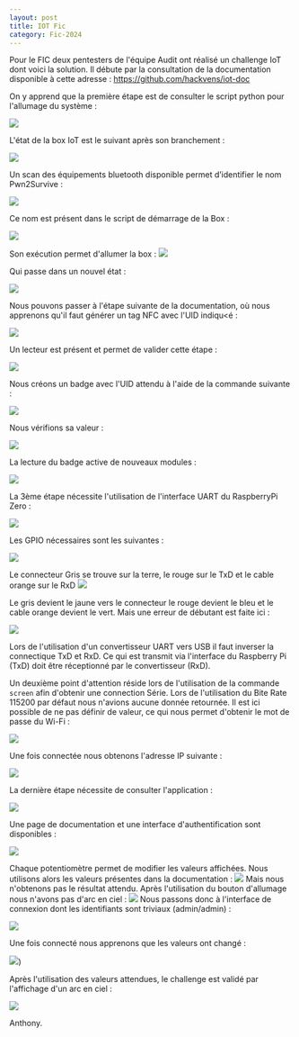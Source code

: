 ```yaml
---
layout: post
title: IOT Fic
category: Fic-2024
---
```


Pour le FIC deux pentesters de l'équipe Audit ont réalisé un challenge IoT dont voici la solution.
Il débute par la consultation de la documentation disponible à cette adresse : https://github.com/hackvens/iot-doc

On y apprend que la première étape est de consulter le script python pour l'allumage du système :

![](/assets/img/fic2024/iotfic/Challenge-IoT-FIC-2024_image_1_20240415062411.png)

L'état de la box IoT est le suivant après son branchement :

![](/assets/img/fic2024/iotfic/Challenge-IoT-FIC-2024_image_2_20240415062411.png)

Un scan des équipements bluetooth disponible permet d’identifier le nom Pwn2Survive :

![](/assets/img/fic2024/iotfic/Challenge-IoT-FIC-2024_image_3_20240415062411.png)

Ce nom est présent dans le script de démarrage de la Box :

![](/assets/img/fic2024/iotfic/Challenge-IoT-FIC-2024_image_4_20240415062143.png)

Son exécution permet d'allumer la box :
![](/assets/img/fic2024/iotfic/Challenge-IoT-FIC-2024_image_4_20240415062411.png)

Qui passe dans un nouvel état :

![](/assets/img/fic2024/iotfic/Challenge-IoT-FIC-2024_image_5_20240415062411.png)

Nous pouvons passer à l'étape suivante de la documentation, où nous apprenons qu'il faut générer un tag NFC avec l'UID indiqu<é :

![](/assets/img/fic2024/iotfic/Challenge-IoT-FIC-2024_image_6_20240415062411.png)

Un lecteur est présent et permet de valider cette étape :

![](/assets/img/fic2024/iotfic/Challenge-IoT-FIC-2024_image_7_20240415062411.png)

Nous créons un badge avec l'UID attendu à l'aide de la commande suivante :

![](/assets/img/fic2024/iotfic/Challenge-IoT-FIC-2024_image_8_20240415062411.png)

Nous vérifions sa valeur :

![](/assets/img/fic2024/iotfic/Challenge-IoT-FIC-2024_image_9_20240415062411.png)

La lecture du badge active de nouveaux modules :

![](/assets/img/fic2024/iotfic/Challenge-IoT-FIC-2024_image_10_20240415062411.png)

La 3ème étape nécessite l'utilisation de l'interface UART du RaspberryPi Zero :

![](/assets/img/fic2024/iotfic/Challenge-IoT-FIC-2024_image_10_20240415062157.png)

Les GPIO nécessaires sont les suivantes :

![](/assets/img/fic2024/iotfic/Challenge-IoT-FIC-2024_image_11_20240415062411.png)

Le connecteur Gris se trouve sur la terre, le rouge sur le TxD et le cable orange sur le RxD
![](/assets/img/fic2024/iotfic/Challenge-IoT-FIC-2024_image_12_20240415062411.png)

Le gris devient le jaune vers le connecteur le rouge devient le bleu et le cable orange devient le vert.
Mais une erreur de débutant est faite ici :

![](/assets/img/fic2024/iotfic/Challenge-IoT-FIC-2024_image_13_20240415062411.png)

Lors de l'utilisation d'un convertisseur UART vers USB il faut inverser la connectique TxD et RxD.
Ce qui est transmit via l'interface du Raspberry Pi (TxD) doit être réceptionné par le convertisseur (RxD).

Un deuxième point d'attention réside lors de l'utilisation de la commande `screen` afin d'obtenir une connection Série.
Lors de l'utilisation du Bite Rate 115200 par défaut nous n'avions aucune donnée retournée.
Il est ici possible de ne pas définir de valeur, ce qui nous permet d'obtenir le mot de passe du Wi-Fi :

![](/assets/img/fic2024/iotfic/Challenge-IoT-FIC-2024_image_16_20240411100230.png)

Une fois connectée nous obtenons l'adresse IP suivante :

![](/assets/img/fic2024/iotfic/Challenge-IoT-FIC-2024_image_15_20240415062046.png)

La dernière étape nécessite de consulter l'application :

![](/assets/img/fic2024/iotfic/Challenge-IoT-FIC-2024_image_14_20240415062411.png)

Une page de documentation et une interface d'authentification sont disponibles :

![](/assets/img/fic2024/iotfic/Challenge-IoT-FIC-2024_image_15_20240415062411.png)

Chaque potentiomètre permet de modifier les valeurs affichées.
Nous utilisons alors les valeurs présentes dans la documentation :
![](/assets/img/fic2024/iotfic/Challenge-IoT-FIC-2024_image_16_20240415062411.png)
Mais nous n'obtenons pas le résultat attendu.
Après l'utilisation du bouton d'allumage nous n'avons pas d'arc en ciel :
![](/assets/img/fic2024/iotfic/Challenge-IoT-FIC-2024_image_17_20240415062411.png)
Nous passons donc à l'interface de connexion dont les identifiants sont triviaux (admin/admin) :

![](/assets/img/fic2024/iotfic/Challenge-IoT-FIC-2024_image_18_20240415062411.png)

Une fois connecté nous apprenons que les valeurs ont changé :

![](/assets/img/fic2024/iotfic/Challenge-IoT-FIC-2024_image_19_20240415062411.png))

Après l'utilisation des valeurs attendues, le challenge est validé par l'affichage d'un arc en ciel :

![](/assets/img/fic2024/iotfic/Challenge-IoT-FIC-2024_image_21_20240411100624.png)

Anthony.
